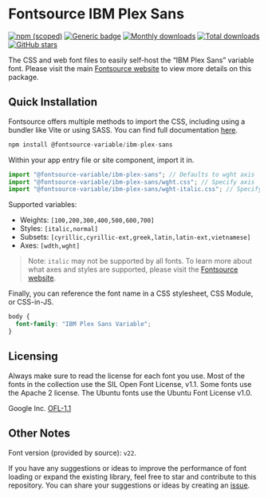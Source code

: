 # Fontsource IBM Plex Sans

[![npm (scoped)](https://img.shields.io/npm/v/@fontsource-variable/ibm-plex-sans?color=brightgreen)](https://www.npmjs.com/package/@fontsource-variable/ibm-plex-sans) [![Generic badge](https://img.shields.io/badge/fontsource-passing-brightgreen)](https://github.com/fontsource/fontsource) [![Monthly downloads](https://badgen.net/npm/dm/@fontsource-variable/ibm-plex-sans)](https://github.com/fontsource/fontsource) [![Total downloads](https://badgen.net/npm/dt/@fontsource-variable/ibm-plex-sans)](https://github.com/fontsource/fontsource) [![GitHub stars](https://img.shields.io/github/stars/fontsource/fontsource.svg?style=social&label=Star)](https://github.com/fontsource/fontsource/stargazers)

The CSS and web font files to easily self-host the “IBM Plex Sans” variable font. Please visit the main [Fontsource website](https://fontsource.org/fonts/ibm-plex-sans) to view more details on this package.

## Quick Installation

Fontsource offers multiple methods to import the CSS, including using a bundler like Vite or using SASS. You can find full documentation [here](https://fontsource.org/docs/getting-started/introduction).

```javascript
npm install @fontsource-variable/ibm-plex-sans
```

Within your app entry file or site component, import it in.

```javascript
import "@fontsource-variable/ibm-plex-sans"; // Defaults to wght axis
import "@fontsource-variable/ibm-plex-sans/wght.css"; // Specify axis
import "@fontsource-variable/ibm-plex-sans/wght-italic.css"; // Specify axis and style
```

Supported variables:
- Weights: `[100,200,300,400,500,600,700]`
- Styles: `[italic,normal]`
- Subsets: `[cyrillic,cyrillic-ext,greek,latin,latin-ext,vietnamese]`
- Axes: `[wdth,wght]`

> Note: `italic` may not be supported by all fonts. To learn more about what axes and styles are supported, please visit the [Fontsource website](https://fontsource.org/fonts/ibm-plex-sans).

Finally, you can reference the font name in a CSS stylesheet, CSS Module, or CSS-in-JS.

```css
body {
  font-family: "IBM Plex Sans Variable";
}
```

## Licensing
Always make sure to read the license for each font you use. Most of the fonts in the collection use the SIL Open Font License, v1.1. Some fonts use the Apache 2 license. The Ubuntu fonts use the Ubuntu Font License v1.0.

Google Inc.
[OFL-1.1](http://scripts.sil.org/OFL)

## Other Notes
Font version (provided by source): `v22`.

If you have any suggestions or ideas to improve the performance of font loading or expand the existing library, feel free to star and contribute to this repository. You can share your suggestions or ideas by creating an [issue](https://github.com/fontsource/fontsource/issues).